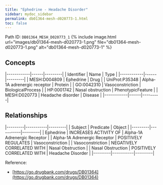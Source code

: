```yaml
---
title: "Ephedrine - Headache Disorder"
sidebar: mydoc_sidebar
permalink: db01364-mesh-d020773-1.html
toc: false 
---
```



Path ID: `DB01364_MESH_D020773_1`
{% include image.html url="images/db01364-mesh-d020773-1.png" file="db01364-mesh-d020773-1.png" alt="db01364-mesh-d020773-1" %}

## Concepts

|------------|------|---------|
| Identifier | Name | Type    |
|------------|------|---------|
| MESH:D004809 | Ephedrine | Drug |
| UniProt:P35348 | Alpha-1A adrenergic receptor | Protein |
| GO:0042310 | Vasoconstriction | BiologicalProcess |
| HP:0001742 | Nasal obstruction | PhenotypicFeature |
| MESH:D020773 | Headache disorder | Disease |
|------------|------|---------|

## Relationships

|---------|-----------|---------|
| Subject | Predicate | Object  |
|---------|-----------|---------|
| Ephedrine | INCREASES ACTIVITY OF | Alpha-1A Adrenergic Receptor |
| Alpha-1A Adrenergic Receptor | POSITIVELY REGULATES | Vasoconstriction |
| Vasoconstriction | NEGATIVELY CORRELATED WITH | Nasal Obstruction |
| Nasal Obstruction | POSITIVELY CORRELATED WITH | Headache Disorder |
|---------|-----------|---------|

Reference: 
  - [https://go.drugbank.com/drugs/DB01364](https://go.drugbank.com/drugs/DB01364)

